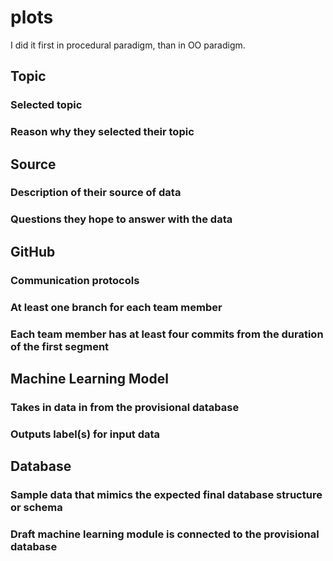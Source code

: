# plots

I did it first in procedural paradigm, than in OO paradigm.

## Topic

### Selected topic

### Reason why they selected their topic


## Source

### Description of their source of data

### Questions they hope to answer with the data


## GitHub

### Communication protocols

### At least one branch for each team member

### Each team member has at least four commits from the duration of the first segment


## Machine Learning Model

### Takes in data in from the provisional database

### Outputs label(s) for input data


## Database

### Sample data that mimics the expected final database structure or schema

### Draft machine learning module is connected to the provisional database
